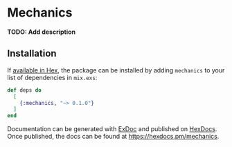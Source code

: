 # Mechanics

**TODO: Add description**

## Installation

If [available in Hex](https://hex.pm/docs/publish), the package can be installed
by adding `mechanics` to your list of dependencies in `mix.exs`:

```elixir
def deps do
  [
    {:mechanics, "~> 0.1.0"}
  ]
end
```

Documentation can be generated with [ExDoc](https://github.com/elixir-lang/ex_doc)
and published on [HexDocs](https://hexdocs.pm). Once published, the docs can
be found at <https://hexdocs.pm/mechanics>.

